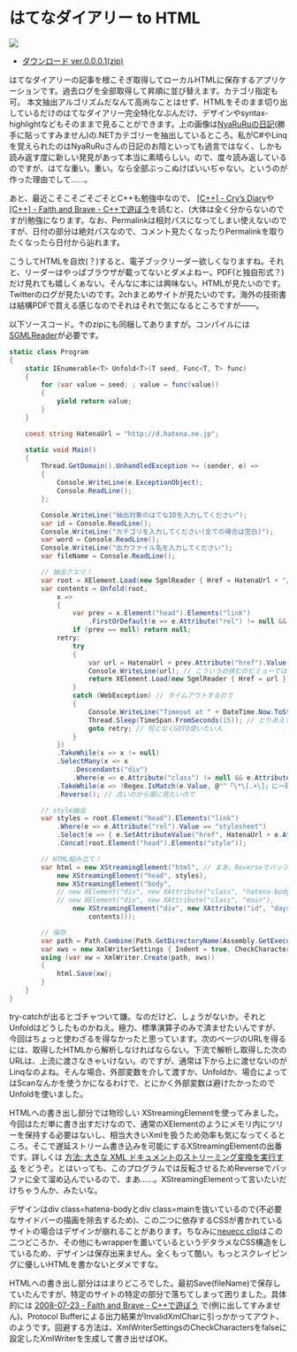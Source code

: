# はてなダイアリー to HTML

<p class="noindent">
	<img src="http://neue.cc/wp-content/uploads/image/hatenadiarytohtml.jpg">
</p>

* [ダウンロード ver.0.0.0.1(zip)](http://apps.neue.cc/HatenaDiaryToHTML/0001.zip)

はてなダイアリーの記事を根こそぎ取得してローカルHTMLに保存するアプリケーションです。過去ログを全部取得して昇順に並び替えます。カテゴリ指定も可。
本文抽出アルゴリズムだなんて高尚なことはせず、HTMLをそのまま切り出しているだけのはてなダイアリー完全特化なぶんだけ、デザインやsyntax-highlightなどもそのままで見ることができます。上の画像は[NyaRuRuの日記](http://d.hatena.ne.jp/NyaRuRu/ "NyaRuRuの日記")(勝手に貼ってすみません)の.NETカテゴリーを抽出しているところ。私がC#やLinqを覚えられたのはNyaRuRuさんの日記のお陰といっても過言ではなく、しかも読み返す度に新しい発見があって本当に素晴らしい。ので、度々読み返しているのですが、はてな重い。重い。なら全部ぶっこぬけばいいぢゃない。というのが作った理由でして……。

あと、最近こそこそごそごそとC++も勉強中なので、 [[C++] - Cry’s Diary](http://d.hatena.ne.jp/Cryolite/searchdiary?word=%2A%5BC%2B%2B%5D "[C++] - Cry’s Diary")や [[C++] - Faith and Brave - C++で遊ぼう](http://d.hatena.ne.jp/faith_and_brave/searchdiary?word=%2A%5BC%2B%2B%5D "[C++] - Faith and Brave - C++で遊ぼう")を読むと、(大体は全く分からないのですが)勉強になります。なお、Permalinkは相対パスになってしまい使えないのですが、日付の部分は絶対パスなので、コメント見たくなったりPermalinkを取りたくなったら日付から辿れます。

こうしてHTMLを自炊(？)すると、電子ブックリーダー欲しくなりますね。それと、リーダーはやっぱブラウザが載ってないとダメよねー。PDF(と独自形式？)だけ見れても嬉しくぁない。そんなに本には興味ない。HTMLが見たいのです。Twitterのログが見たいのです。2chまとめサイトが見たいのです。海外の技術書は結構PDFで買える感じなのでそれはそれで気になるところですが――。

以下ソースコード。↑のzipにも同梱してありますが。コンパイルには[SGMLReader](http://neue.cc/2010/03/02_244.html "neue cc - C#でスクレイピング:HTMLパース(Linq to Html)のためのSGMLReader利用法")が必要です。

```csharp
static class Program
{
    static IEnumerable<T> Unfold<T>(T seed, Func<T, T> func)
    {
        for (var value = seed; ; value = func(value))
        {
            yield return value;
        }
    }

    const string HatenaUrl = "http://d.hatena.ne.jp";

    static void Main()
    {
        Thread.GetDomain().UnhandledException += (sender, e) =>
        {
            Console.WriteLine(e.ExceptionObject);
            Console.ReadLine();
        };

        Console.WriteLine("抽出対象のはてなIDを入力してください");
        var id = Console.ReadLine();
        Console.WriteLine("カテゴリを入力してください(全ての場合は空白)");
        var word = Console.ReadLine();
        Console.WriteLine("出力ファイル名を入力してください");
        var fileName = Console.ReadLine();

        // 抽出クエリ！
        var root = XElement.Load(new SgmlReader { Href = HatenaUrl + "/" + id + ((word == "") ? "" : "/searchdiary?word=*[" + Uri.EscapeDataString(word) + "]") });
        var contents = Unfold(root,
            x =>
            {
                var prev = x.Element("head").Elements("link")
                    .FirstOrDefault(e => e.Attribute("rel") != null && e.Attribute("rel").Value == "prev");
                if (prev == null) return null;
            retry:
                try
                {
                    var url = HatenaUrl + prev.Attribute("href").Value;
                    Console.WriteLine(url); // こういうの挟むのビミョーではある
                    return XElement.Load(new SgmlReader { Href = url });
                }
                catch (WebException) // タイムアウトするので
                {
                    Console.WriteLine("Timeout at " + DateTime.Now.ToString() + " wait 15 seconds...");
                    Thread.Sleep(TimeSpan.FromSeconds(15)); // とりあえず15秒待つ
                    goto retry; // 何となくGOTO使いたい人
                }
            })
            .TakeWhile(x => x != null)
            .SelectMany(x => x
                .Descendants("div")
                .Where(e => e.Attribute("class") != null && e.Attribute("class").Value == "day"))
            .TakeWhile(e => !Regex.IsMatch(e.Value, @"^「\*\[.+\]」に一致する記事はありませんでした。検索語を変えて再度検索してみてください。$")) // 間違ったカテゴリ入力した時対策
            .Reverse(); // 古いのから順に見たいので

        // style抽出
        var styles = root.Element("head").Elements("link")
            .Where(e => e.Attribute("rel").Value == "stylesheet")
            .Select(e => { e.SetAttributeValue("href", HatenaUrl + e.Attribute("href").Value); return e; }) // 副作用ダサい
            .Concat(root.Element("head").Elements("style"));

        // HTML組み立て！
        var html = new XStreamingElement("html", // まあ、Reverseでバッファに貯めるので焼け石に水ですけどね、XStreamingElement
            new XStreamingElement("head", styles),
            new XStreamingElement("body",
            // new XElement("div", new XAttribute("class", "hatena-body"), サイドバーとか邪魔なので無視
            // new XElement("div", new XAttribute("class", "main"),
                new XStreamingElement("div", new XAttribute("id", "days"),
                    contents)));

        // 保存
        var path = Path.Combine(Path.GetDirectoryName(Assembly.GetExecutingAssembly().FullName), fileName + ".html");
        var xws = new XmlWriterSettings { Indent = true, CheckCharacters = false }; // 不正な文字のあるサイトを書き出すと落ちるので防止
        using (var xw = XmlWriter.Create(path, xws))
        {
            html.Save(xw);
        }
    }
}
```

try-catchが出るとゴチャついて嫌。なのだけど、しょうがないか。それと
Unfoldはどうしたものかねえ。極力、標準演算子のみで済ませたいんですが、今回はちょっと使わざるを得なかったと思っています。次のページのURLを得るには、取得したHTMLから解析しなければならない。下流で解析し取得した次のURLは、上流に渡さなきゃいけない。のですが、通常は下から上に渡せないのがLinqなのよね。そんな場合、外部変数を介して渡すか、Unfoldか、場合によってはScanなんかを使うかになるわけで、とにかく外部変数は避けたかったのでUnfoldを使いました。

HTMLへの書き出し部分では物珍しい
XStreamingElementを使ってみました。今回はただ単に書き出すだけなので、通常のXElementのようにメモリ内にツリーを保持する必要はないし、相当大きいXmlを扱うため効率も気になってくるところ。そこで遅延ストリーム書き込みを可能にするXStreamingElementの出番です。詳しくは [方法: 大きな XML ドキュメントのストリーミング変換を実行する](http://msdn.microsoft.com/ja-jp/library/bb387013.aspx "方法: 大きな XML ドキュメントのストリーミング変換を実行する") をどうぞ。とはいっても、このプログラムでは反転させるためReverseでバッファに全て溜め込んでいるので、まあ……。XStreamingElementって言いたいだけちゃうんか、みたいな。

デザインはdiv class=hatena-bodyとdiv class=mainを抜いているので(不必要なサイドバーの描画を除去するため)、この二つに依存するCSSが書かれているサイトの場合はデザインが崩れることがあります。ちなみに[neuecc clip](http://d.hatena.ne.jp/neuecc/ "neuecc clip")はこの二つどころか、その他にもwrapperを置いているというデタラメなCSS構造をしているため、デザインは保存出来ません。全くもって酷い。もっとスクレイピングに優しいHTMLを書かないとダメですな。

HTMLへの書き出し部分ははまりどころでした。最初Save(fileName)で保存していたんですが、特定のサイトの特定の部分で落ちてしまって困りました。具体的には [2008-07-23 - Faith and Brave - C++で遊ぼう](http://d.hatena.ne.jp/faith_and_brave/20080723) で(例に出してすみません)、Protocol Bufferによる出力結果がInvalidXmlCharに引っかかってアウト、のようです。回避する方法は、XmlWriterSettingsのCheckCharactersをfalseに設定したXmlWriterを生成して書き出せばOK。